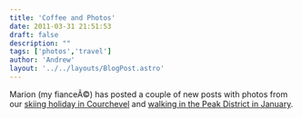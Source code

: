 ```yaml
---
title: 'Coffee and Photos'
date: 2011-03-31 21:51:53
draft: false
description: ""
tags: ['photos','travel']
author: 'Andrew'
layout: '../../layouts/BlogPost.astro'
---
```


Marion (my fianceÃ©) has posted a couple of new posts with photos from our [skiing holiday in Courchevel](http://www.marionmouttou.co.uk/uncategorized/courchevel/ "skiing in courchevel - Marion's blog") and [walking in the Peak District in January](http://www.marionmouttou.co.uk/travel/walking-week-end-in-january/ "walking in peak district -Marion's blog").
